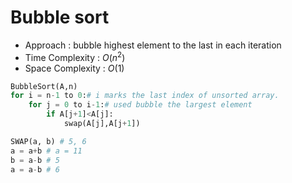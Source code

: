# Bubble sort
- Approach : bubble highest element to the last in each iteration
- Time Complexity : $O(n^2)$
- Space Complexity : $O(1)$

```python
BubbleSort(A,n)
for i = n-1 to 0:# i marks the last index of unsorted array.
    for j = 0 to i-1:# used bubble the largest element
        if A[j+1]<A[j]:
            swap(A[j],A[j+1])
```

``` python
SWAP(a, b) # 5, 6
a = a+b # a = 11
b = a-b # 5
a = a-b # 6
```
